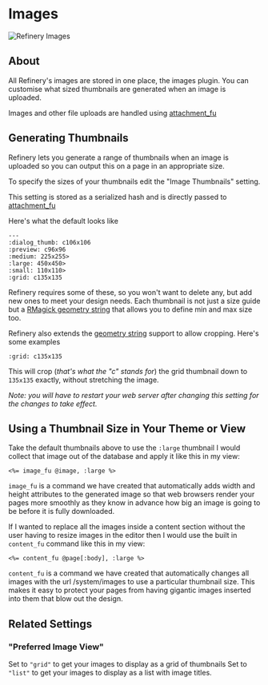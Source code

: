 # Images

![Refinery Images](http://refinerycms.com/system/images/0000/0616/images.png)

## About

All Refinery's images are stored in one place, the images plugin. You can customise what sized thumbnails are generated when an image is uploaded.

Images and other file uploads are handled using [attachment_fu](http://github.com/technoweenie/attachment_fu)

## Generating Thumbnails

Refinery lets you generate a range of thumbnails when an image is uploaded so you can output this on a page in an appropriate size.

To specify the sizes of your thumbnails edit the "Image Thumbnails" setting.

This setting is stored as a serialized hash and is directly passed to [attachment_fu](http://github.com/technoweenie/attachment_fu)

Here's what the default looks like

    ---
    :dialog_thumb: c106x106
    :preview: c96x96
    :medium: 225x255>
    :large: 450x450>
    :small: 110x110>
    :grid: c135x135

Refinery requires some of these, so you won't want to delete any, but add new ones to meet your design needs. Each thumbnail is not just a size guide but a [RMagick geometry string](http://www.imagemagick.org/RMagick/doc/imusage.html#geometry) that allows you to define min and max size too.

Refinery also extends the [geometry string](http://www.imagemagick.org/RMagick/doc/imusage.html#geometry) support to allow cropping. Here's some examples

    :grid: c135x135

This will crop (_that's what the "c" stands for_) the grid thumbnail down to ``135x135`` exactly, without stretching the image.

_Note: you will have to restart your web server after changing this setting for the changes to take effect._

## Using a Thumbnail Size in Your Theme or View

Take the default thumbnails above to use the ``:large`` thumbnail I would collect that image out of the database and apply it like this in my view:

    <%= image_fu @image, :large %>

``image_fu`` is a command we have created that automatically adds width and height attributes to the generated image so that web browsers render your pages more smoothly as they know in advance how big an image is going to be before it is fully downloaded.

If I wanted to replace all the images inside a content section without the user having to resize images in the editor then I would use the built in ``content_fu`` command like this in my view:

    <%= content_fu @page[:body], :large %>

``content_fu`` is a command we have created that automatically changes all images with the url /system/images to use a particular thumbnail size. This makes it easy to protect your pages from having gigantic images inserted into them that blow out the design.

## Related Settings

### "Preferred Image View"

Set to ``"grid"`` to get your images to display as a grid of thumbnails
Set to ``"list"`` to get your images to display as a list with image titles.